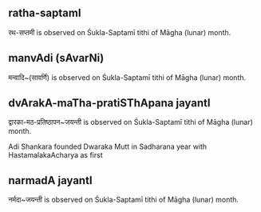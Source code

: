 ## ratha-saptamI

रथ-सप्तमी is observed on Śukla-Saptamī tithi of Māgha (lunar) month.



## manvAdi (sAvarNi)

मन्वादि~(सावर्णि) is observed on Śukla-Saptamī tithi of Māgha (lunar) month.



## dvArakA-maTha-pratiSThApana jayantI

द्वारका-मठ-प्रतिष्ठापन~जयन्ती is observed on Śukla-Saptamī tithi of Māgha (lunar) month.

Adi Shankara founded Dwaraka Mutt in Sadharana year with HastamalakaAcharya as first

## narmadA jayantI

नर्मदा~जयन्ती is observed on Śukla-Saptamī tithi of Māgha (lunar) month.



